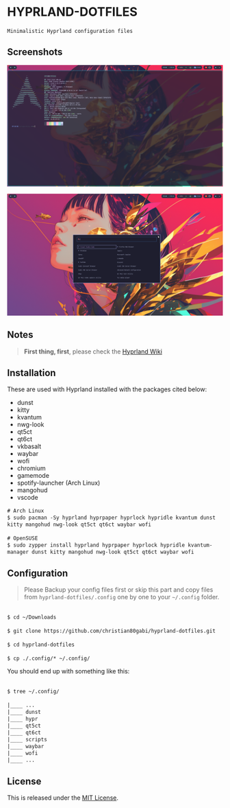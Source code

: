 # HYPRLAND-DOTFILES

    Minimalistic Hyprland configuration files


## Screenshots

![Desktop with Kitty](/screenshots/terminal.png "Desktop with Kitty")

![Desktop with Wofi](/screenshots/wofi.png "Desktop with Wofi")

## Notes

> **First thing, first**, please check the [Hyprland Wiki](https://wiki.hyprland.org)


## Installation

These are used with Hyprland installed with the packages cited below:
- dunst
- kitty
- kvantum
- nwg-look
- qt5ct
- qt6ct
- vkbasalt
- waybar
- wofi
- chromium
- gamemode
- spotify-launcher (Arch Linux)
- mangohud
- vscode

```shell
# Arch Linux
$ sudo pacman -Sy hyprland hyprpaper hyprlock hypridle kvantum dunst kitty mangohud nwg-look qt5ct qt6ct waybar wofi

# OpenSUSE
$ sudo zypper install hyprland hyprpaper hyprlock hypridle kvantum-manager dunst kitty mangohud nwg-look qt5ct qt6ct waybar wofi

```


## Configuration

> Please Backup your config files first or skip this part and copy files from `hyprland-dotfiles/.config` one by one to your `~/.config` folder.

```shell

$ cd ~/Downloads

$ git clone https://github.com/christian80gabi/hyprland-dotfiles.git

$ cd hyprland-dotfiles

$ cp ./.config/* ~/.config/

```

You should end up with something like this:

```shell

$ tree ~/.config/

|____ ...
|____ dunst
|____ hypr
|____ qt5ct
|____ qt6ct
|____ scripts
|____ waybar
|____ wofi
|____ ...

```

## License

This is released under the [MIT License].

[MIT License]: LICENSE